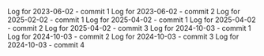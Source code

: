 Log for 2023-06-02 - commit 1
Log for 2023-06-02 - commit 2
Log for 2025-02-02 - commit 1
Log for 2025-04-02 - commit 1
Log for 2025-04-02 - commit 2
Log for 2025-04-02 - commit 3
Log for 2024-10-03 - commit 1
Log for 2024-10-03 - commit 2
Log for 2024-10-03 - commit 3
Log for 2024-10-03 - commit 4
